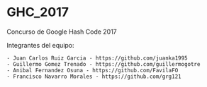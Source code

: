 # GHC_2017
Concurso de Google Hash Code 2017

Integrantes del equipo:

	- Juan Carlos Ruiz Garcia - https://github.com/juanka1995
	- Guillermo Gomez Trenado - https://github.com/guillermogotre
	- Anibal Fernandez Osuna - https://github.com/FavilaFO
	- Francisco Navarro Morales - https://github.com/grg121
